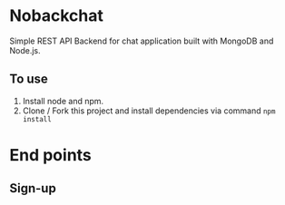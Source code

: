 # Nobackchat
Simple REST API Backend for chat application built with MongoDB and Node.js.

## To use
1. Install node and npm.
2. Clone / Fork this project and install dependencies via command `npm install`

# End points
## Sign-up